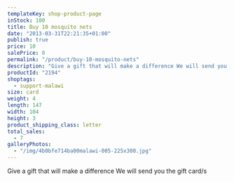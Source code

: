 ```yaml
---
templateKey: shop-product-page
inStock: 100
title: Buy 10 mosquito nets
date: "2013-03-31T22:21:35+01:00"
publish: true
price: 10
salePrice: 0
permalink: "/product/buy-10-mosquito-nets"
description: "Give a gift that will make a difference We will send you the gift card/s"
productId: "2194"
shoptags:
  - support-malawi
size: card
weight: 4
length: 147
width: 104
height: 3
product_shipping_class: letter
total_sales:
  - 7
galleryPhotos:
  - "/img/4b0bfe714ba00malawi-005-225x300.jpg"
---
```


Give a gift that will make a difference We will send you the gift card/s
